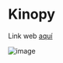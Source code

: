 # Kinopy

Link web [aquí](https://brandonporcel.github.io/kinopy)

![image](https://user-images.githubusercontent.com/66080281/154333121-c998fcb1-7455-4f89-9e06-028016cc35ef.png)
